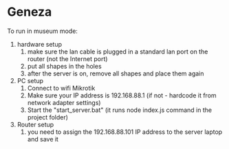 # Geneza

To run in museum mode:

1. hardware setup
   1. make sure the lan cable is plugged in a standard lan port on the router (not the Internet port)
   2. put all shapes in the holes
   3. after the server is on, remove all shapes and place them again
2. PC setup
   1. Connect to wifi Mikrotik
   2. Make sure your IP address is 192.168.88.1 (if not - hardcode it from network adapter settings) 
   3. Start the "start_server.bat" (it runs node index.js command in the project folder)
3. Router setup
   1. you need to assign the 192.168.88.101 IP address to the server laptop and save it